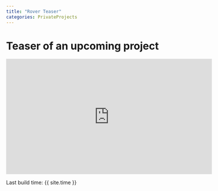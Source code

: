 ```yaml
---
title: "Rover Teaser"
categories: PrivateProjects
---
```


# Teaser of an upcoming project

<iframe width="560" height="315" src="https://www.youtube.com/embed/QWU-lTMzBdI" frameborder="0" allowfullscreen></iframe>

Last build time: {{ site.time }}
